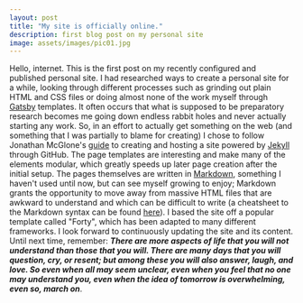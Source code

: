 ```yaml
---
layout: post
title: "My site is officially online."
description: first blog post on my personal site
image: assets/images/pic01.jpg
---
```


Hello, internet. This is the first post on my recently configured and published personal site. I had researched ways to create a personal site for a while, looking through different processes such as grinding out plain HTML and CSS files or doing almost none of the work myself through [Gatsby](https://www.gatsbyjs.org/starters/?v=2) templates. It often occurs that what is supposed to be preparatory research becomes me going down endless rabbit holes and never actually starting any work. So, in an effort to actually get something on the web (and something that I was partially to blame for creating) I chose to follow Jonathan McGlone's [guide](http://jmcglone.com/guides/github-pages/) to creating and hosting a site powered by [Jekyll](http://jekyllrb.com) through GitHub. The page templates are interesting and make many of the elements modular, which greatly speeds up later page creation after the initial setup. The pages themselves are written in [Markdown](https://daringfireball.net/projects/markdown/), something I haven't used until now, but can see myself growing to enjoy; Markdown grants the opportunity to move away from massive HTML files that are awkward to understand and which can be difficult to write (a cheatsheet to the Markdown syntax can be found [here](http://packetlife.net/media/library/16/Markdown.pdf)). I based the site off a popular template called "Forty", which has been adapted to many different frameworks. I look forward to continuously updating the site and its content. Until next time, remember: **_There are more aspects of life that you will not understand than those that you will. There are many days that you will question, cry, or resent; but among these you will also answer, laugh, and love. So even when all may seem unclear, even when you feel that no one may understand you, even when the idea of tomorrow is overwhelming, even so, march on_**.